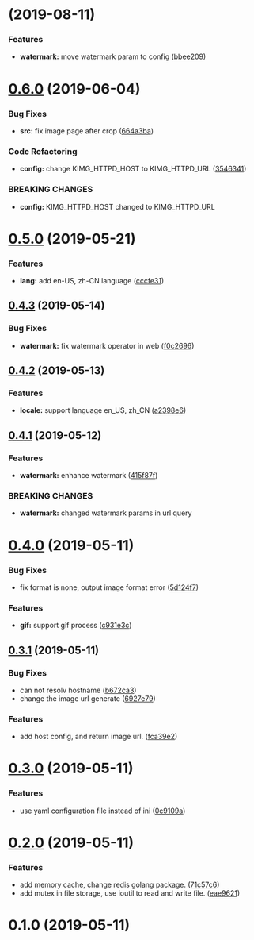 # [](https://github.com/zhoukk/kimg/compare/v0.6.0...v) (2019-08-11)


### Features

* **watermark:** move watermark param to config ([bbee209](https://github.com/zhoukk/kimg/commit/bbee209))



# [0.6.0](https://github.com/zhoukk/kimg/compare/v0.5.0...v0.6.0) (2019-06-04)


### Bug Fixes

* **src:** fix image page after crop ([664a3ba](https://github.com/zhoukk/kimg/commit/664a3ba))


### Code Refactoring

* **config:** change  KIMG_HTTPD_HOST to KIMG_HTTPD_URL ([3546341](https://github.com/zhoukk/kimg/commit/3546341))


### BREAKING CHANGES

* **config:** KIMG_HTTPD_HOST changed to KIMG_HTTPD_URL



# [0.5.0](https://github.com/zhoukk/kimg/compare/v0.4.3...v0.5.0) (2019-05-21)


### Features

* **lang:** add en-US, zh-CN language ([cccfe31](https://github.com/zhoukk/kimg/commit/cccfe31))



## [0.4.3](https://github.com/zhoukk/kimg/compare/v0.4.2...v0.4.3) (2019-05-14)


### Bug Fixes

* **watermark:** fix watermark operator in web ([f0c2696](https://github.com/zhoukk/kimg/commit/f0c2696))



## [0.4.2](https://github.com/zhoukk/kimg/compare/v0.4.1...v0.4.2) (2019-05-13)


### Features

* **locale:** support language en_US, zh_CN ([a2398e6](https://github.com/zhoukk/kimg/commit/a2398e6))



## [0.4.1](https://github.com/zhoukk/kimg/compare/v0.4.0...v0.4.1) (2019-05-12)


### Features

* **watermark:** enhance watermark ([415f87f](https://github.com/zhoukk/kimg/commit/415f87f))


### BREAKING CHANGES

* **watermark:** changed watermark params in url query




# [0.4.0](https://github.com/zhoukk/kimg/compare/v0.3.1...v0.4.0) (2019-05-11)


### Bug Fixes

* fix format is none, output image format error ([5d124f7](https://github.com/zhoukk/kimg/commit/5d124f7))


### Features

* **gif:** support gif process ([c931e3c](https://github.com/zhoukk/kimg/commit/c931e3c))



## [0.3.1](https://github.com/zhoukk/kimg/compare/v0.3.0...v0.3.1) (2019-05-11)


### Bug Fixes

* can not resolv hostname ([b672ca3](https://github.com/zhoukk/kimg/commit/b672ca3))
* change the image url generate ([6927e79](https://github.com/zhoukk/kimg/commit/6927e79))


### Features

* add host config, and return image url. ([fca39e2](https://github.com/zhoukk/kimg/commit/fca39e2))



# [0.3.0](https://github.com/zhoukk/kimg/compare/v0.2.0...v0.3.0) (2019-05-11)


### Features

* use yaml configuration file instead of ini ([0c9109a](https://github.com/zhoukk/kimg/commit/0c9109a))



# [0.2.0](https://github.com/zhoukk/kimg/compare/v0.1.0...v0.2.0) (2019-05-11)


### Features

* add memory cache, change redis golang package. ([71c57c6](https://github.com/zhoukk/kimg/commit/71c57c6))
* add mutex in file storage, use ioutil to read and write file. ([eae9621](https://github.com/zhoukk/kimg/commit/eae9621))



# 0.1.0 (2019-05-11)



